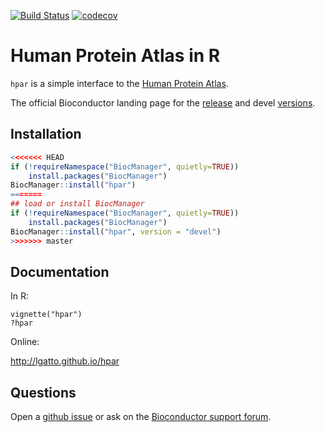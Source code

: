 [![Build Status](https://travis-ci.org/lgatto/hpar.svg?branch=master)](https://travis-ci.org/lgatto/hpar)
[![codecov](https://codecov.io/gh/lgatto/hpar/branch/master/graph/badge.svg)](https://codecov.io/gh/lgatto/hpar)

# Human Protein Atlas in R

`hpar` is a simple interface to the
[Human Protein Atlas](http://www.proteinatlas.org/).

The official Bioconductor landing page for the
[release](http://bioconductor.org/packages/release/bioc/html/hpar.html)
and devel
[versions](http://bioconductor.org/packages/devel/bioc/html/hpar.html).

## Installation

```r
<<<<<<< HEAD
if (!requireNamespace("BiocManager", quietly=TRUE))
    install.packages("BiocManager")
BiocManager::install("hpar")
=======
## load or install BiocManager
if (!requireNamespace("BiocManager", quietly=TRUE))
    install.packages("BiocManager")
BiocManager::install("hpar", version = "devel")
>>>>>>> master
```

## Documentation

In R:

```
vignette("hpar")
?hpar
```

Online:

http://lgatto.github.io/hpar

## Questions

Open a [github issue](https://github.com/lgatto/hpar/issues) or ask on
the [Bioconductor support forum](https://support.bioconductor.org/).
